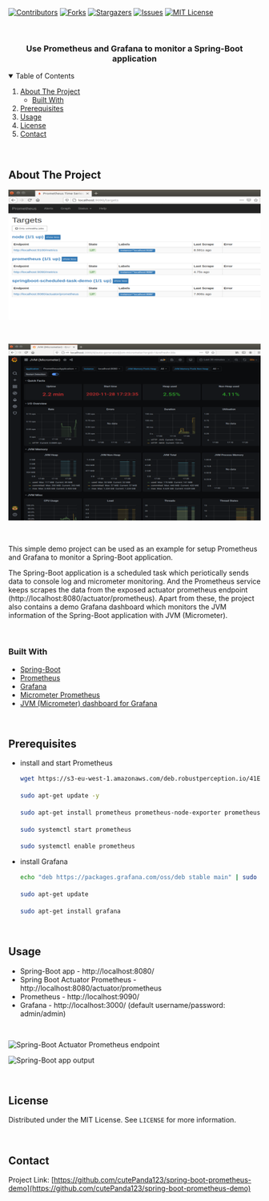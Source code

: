 [![Contributors][contributors-shield]][contributors-url]
[![Forks][forks-shield]][forks-url]
[![Stargazers][stars-shield]][stars-url]
[![Issues][issues-shield]][issues-url]
[![MIT License][license-shield]][license-url]


<br />
<p align="center">
  <h3 align="center">Use Prometheus and Grafana to monitor a Spring-Boot application</h3>
</p>


<details open="open">
  <summary>Table of Contents</summary>
  <ol>
    <li>
      <a href="#about-the-project">About The Project</a>
      <ul>
        <li><a href="#built-with">Built With</a></li>
      </ul>
    </li>
    <li>
      <a href="#prerequisites">Prerequisites</a>
    </li>
    <li><a href="#usage">Usage</a></li>
    <li><a href="#license">License</a></li>
    <li><a href="#contact">Contact</a></li>
  </ol>
</details>


<br />

## About The Project


![Prometheus Monitoring](images/prometheus-scheduled-task-endpoint.PNG?raw=true)

<br/>

![Grafana JVM Dashboard](images/grafana-jvm-dashboard.PNG?raw=true)

<br />

This simple demo project can be used as an example for setup Prometheus and Grafana to monitor a Spring-Boot application. 

The Spring-Boot application is a scheduled task which periotically sends data to console log and micrometer monitoring. And the Prometheus service keeps scrapes the data from the exposed actuator prometheus endpoint (http://localhost:8080/actuator/prometheus). Apart from these, the project also contains a demo Grafana dashboard which monitors the JVM information of the Spring-Boot application with JVM (Micrometer). 

<br/>

### Built With

* [Spring-Boot](https://spring.io/projects/spring-boot)
* [Prometheus](https://prometheus.io/)
* [Grafana](https://grafana.com/)
* [Micrometer Prometheus](https://micrometer.io/docs/registry/prometheus)
* [JVM (Micrometer) dashboard for Grafana](https://grafana.com/grafana/dashboards/4701)

<br/>


## Prerequisites 

* install and start Prometheus
  ```sh
  wget https://s3-eu-west-1.amazonaws.com/deb.robustperception.io/41EFC99D.gpg | sudo apt-key add -

  sudo apt-get update -y

  sudo apt-get install prometheus prometheus-node-exporter prometheus-pushgateway prometheus-alertmanager -y

  sudo systemctl start prometheus

  sudo systemctl enable prometheus
  ```

* install Grafana
  ```sh
  echo "deb https://packages.grafana.com/oss/deb stable main" | sudo tee -a /etc/apt/sources.list.d/grafana.list

  sudo apt-get update

  sudo apt-get install grafana

<br />


## Usage

* Spring-Boot app - http://localhost:8080/
* Spring Boot Actuator Prometheus - http://localhost:8080/actuator/prometheus
* Prometheus - http://localhost:9090/
* Grafana - http://localhost:3000/  (default username/password: admin/admin)

<br />

![Spring-Boot Actuator Prometheus endpoint](images/actuator-endpoint.PNG?raw=true)

![Spring-Boot app output](images/scheduled-task-output.PNG?raw=true)

<br/>


## License

Distributed under the MIT License. See `LICENSE` for more information.

<br/>


## Contact
Project Link: [https://github.com/cutePanda123/spring-boot-prometheus-demo](https://github.com/cutePanda123/spring-boot-prometheus-demo)


<!-- MARKDOWN LINKS & IMAGES -->
<!-- https://www.markdownguide.org/basic-syntax/#reference-style-links -->
[contributors-shield]: https://img.shields.io/github/contributors/cutePanda123/spring-boot-prometheus-demo.svg?style=for-the-badge
[contributors-url]: https://github.com/cutePanda123/spring-boot-prometheus-demo/graphs/contributors
[forks-shield]: https://img.shields.io/github/forks/cutePanda123/spring-boot-prometheus-demo.svg?style=for-the-badge
[forks-url]: https://github.com/cutePanda123/spring-boot-prometheus-demo/network/members
[stars-shield]: https://img.shields.io/github/stars/cutePanda123/spring-boot-prometheus-demo.svg?style=for-the-badge
[stars-url]: https://github.com/cutePanda123/spring-boot-prometheus-demo/stargazers
[issues-shield]: https://img.shields.io/github/issues/cutePanda123/spring-boot-prometheus-demo.svg?style=for-the-badge
[issues-url]: https://github.com/cutePanda123/spring-boot-prometheus-demo/issues
[license-shield]: https://img.shields.io/github/license/cutePanda123/spring-boot-prometheus-demo.svg?style=for-the-badge
[license-url]: https://github.com/cutePanda123/spring-boot-prometheus-demo/blob/master/LICENSE.txt

